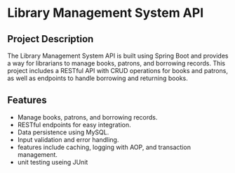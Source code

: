 # Library Management System API

## Project Description

The Library Management System API is built using Spring Boot and provides a way for librarians to manage books, patrons, and borrowing records. This project includes a RESTful API with CRUD operations for books and patrons, as well as endpoints to handle borrowing and returning books.

## Features

- Manage books, patrons, and borrowing records.
- RESTful endpoints for easy integration.
- Data persistence using MySQL.
- Input validation and error handling.
- features include caching, logging with AOP, and transaction management.
- unit testing useing JUnit


